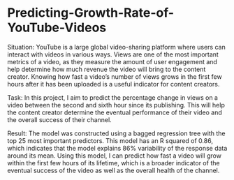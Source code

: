 # Predicting-Growth-Rate-of-YouTube-Videos

Situation: 
YouTube is a large global video-sharing platform where users can interact with videos in various ways. Views are one of the most important metrics of a video, as they measure the amount of user engagement and help determine how much revenue the video will bring to the content creator. Knowing how fast a video’s number of views grows in the first few hours after it has been uploaded is a useful indicator for content creators. 

Task:
In this project, I aim to predict the percentage change in views on a video between the second and sixth hour since its publishing. This will help the content creator determine the eventual performance of their video and the overall success of their channel. 

Result:
The model was constructed using a bagged regression tree with the top 25 most important predictors. This model has an R squared of 0.86, which indicates that the model explains 86% variability of the response data around its mean. Using this model, I can predict how fast a video will grow within the first few hours of its lifetime, which is a broader indicator of the eventual success of the video as well as the overall health of the channel. 
